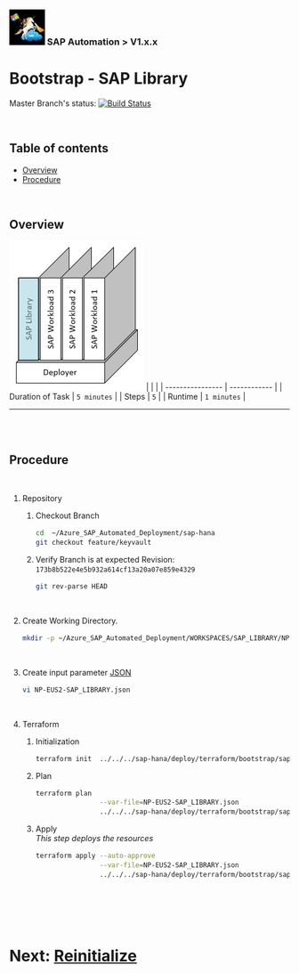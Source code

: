 ### <img src="../../../../documentation/SAP_Automation_on_Azure/assets/images/UnicornSAPBlack256x256.png" width="64px"> SAP Automation > V1.x.x <!-- omit in toc -->
# Bootstrap - SAP Library <!-- omit in toc -->

Master Branch's status: [![Build Status](https://dev.azure.com/azuresaphana/Azure-SAP-HANA/_apis/build/status/Azure.sap-hana?branchName=master&api-version=5.1-preview.1)](https://dev.azure.com/azuresaphana/Azure-SAP-HANA/_build/latest?definitionId=6&branchName=master)

<br/>

## Table of contents <!-- omit in toc -->

- [Overview](#overview)
- [Procedure](#procedure)

<br/>

## Overview

![Block3](assets/Block3.png)
|                  |              |
| ---------------- | ------------ |
| Duration of Task | `5 minutes`  |
| Steps            | `5`          |
| Runtime          | `1 minutes`  |

---

<br/><br/>

## Procedure

<br/>

1. Repository

    1. Checkout Branch
        ```bash
        cd  ~/Azure_SAP_Automated_Deployment/sap-hana
        git checkout feature/keyvault
        ```

    2. Verify Branch is at expected Revision: `173b8b522e4e5b932a614cf13a20a07e859e4329`
        ```bash
        git rev-parse HEAD
        ```

<br/>

2. Create Working Directory.
    ```bash
    mkdir -p ~/Azure_SAP_Automated_Deployment/WORKSPACES/SAP_LIBRARY/NP-EUS2-SAP_LIBRARY; cd $_
    ```

<br/>

3. Create input parameter [JSON](templates/NP-EUS2-SAP_LIBRARY.json)
    ```bash
    vi NP-EUS2-SAP_LIBRARY.json
    ```

<br/>

4. Terraform
    1. Initialization
       ```bash
       terraform init  ../../../sap-hana/deploy/terraform/bootstrap/sap_library/
       ```

    2. Plan
       ```bash
       terraform plan                                                                  \
                       --var-file=NP-EUS2-SAP_LIBRARY.json                             \
                       ../../../sap-hana/deploy/terraform/bootstrap/sap_library
       ```

    3. Apply
       <br/>
       *This step deploys the resources*
       ```bash
       terraform apply --auto-approve                                                  \
                       --var-file=NP-EUS2-SAP_LIBRARY.json                             \
                       ../../../sap-hana/deploy/terraform/bootstrap/sap_library/
       ```

<br/><br/><br/><br/>

# Next: [Reinitialize](04-reinitialize.md) <!-- omit in toc -->
